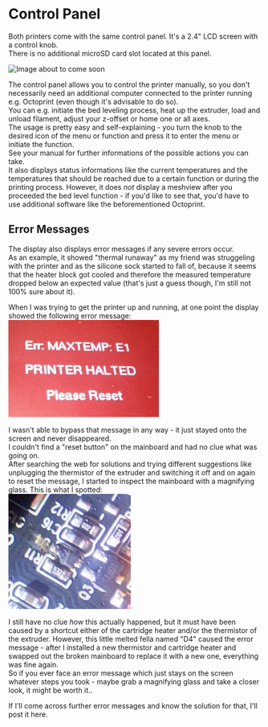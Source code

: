<link rel=”manifest” href=”docs/manifest.webmanifest”>

# Control Panel  
Both printers come with the same control panel. It's a 2.4" LCD screen with a control knob.  
There is no additional microSD card slot located at this panel.  

![Image about to come soon]()

The control panel allows you to control the printer manually, so you don't necessarily need an additional computer connected to the printer running e.g. Octoprint (even though it's advisable to do so).  
You can e.g. initiate the bed leveling process, heat up the extruder, load and unload filament, adjust your z-offset or home one or all axes.  
The usage is pretty easy and self-explaining - you turn the knob to the desired icon of the menu or function and press it to enter the menu or initiate the function.  
See your manual for further informations of the possible actions you can take.  
It also displays status informations like the current temperatures and the temperatures that should be reached due to a certain function or during the printing process. 
However, it does *not* display a meshview after you proceeded the bed level function - if you'd like to see that, you'd have to use additional software like the beforementioned Octoprint.  
  
## Error Messages
The display also displays error messages if any severe errors occur.  
As an example, it showed "thermal runaway" as my friend was struggeling with the printer and as the silicone sock started to fall of, because it seems that the heater block got cooled and therefore the measured temperature dropped below an expected value (that's just a guess though, I'm still not 100% sure about it).  
  
When I was trying to get the printer up and running, at one point the display showed the following error message:  
![Error E1](../assets/images/controlunit_err_e1-max-temp_web.jpg)   

I wasn't able to bypass that message in any way - it just stayed onto the screen and never disappeared.  
I couldn't find a "reset button" on the mainboard and had no clue what was going on.   
After searching the web for solutions and trying different suggestions like unplugging the thermistor of the extruder and switching it off and on again to reset the message, I started to inspect the mainboard with a magnifying glass. This is what I spotted:  
![Melted D4 caused by a shortcut](../assets/images/mainboard_melted-D4_web.jpg)  
  
I still have no clue *how* this actually happened, but it must have been caused by a shortcut either of the cartridge heater and/or the thermistor of the extruder. However, this little melted fella named "D4" caused the error message - after I installed a new thermistor and cartridge heater and swapped out the broken mainboard to replace it with a new one, everything was fine again.  
So if you ever face an error message which just stays on the screen whatever steps you took - maybe grab a magnifying glass and take a closer look, it might be worth it..  
  
If I'll come across further error messages and know the solution for that, I'll post it here.

